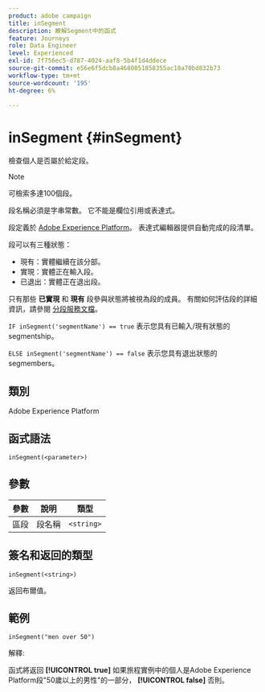 ```yaml
---
product: adobe campaign
title: inSegment
description: 瞭解Segment中的函式
feature: Journeys
role: Data Engineer
level: Experienced
exl-id: 7f756ec5-d787-4024-aaf8-5b4f1d4ddece
source-git-commit: e56e6f5dcb8a4680851858355ac18a70bd832b73
workflow-type: tm+mt
source-wordcount: '195'
ht-degree: 6%

---
```


# inSegment {#inSegment}

檢查個人是否屬於給定段。

>[!NOTE]
>
>可檢索多達100個段。

段名稱必須是字串常數。 它不能是欄位引用或表達式。

段定義於 [Adobe Experience Platform](https://platform.adobe.com/segment/overview)。 表達式編輯器提供自動完成的段清單。

段可以有三種狀態：

* 現有：實體繼續在該分部。
* 實現：實體正在輸入段。
* 已退出：實體正在退出段。

只有那些 **已實現** 和 **現有** 段參與狀態將被視為段的成員。 有關如何評估段的詳細資訊，請參閱 [分段服務文檔](https://experienceleague.adobe.com/docs/experience-platform/segmentation/tutorials/evaluate-a-segment.html?lang=en#interpret-segment-results)。

`IF inSegment('segmentName') == true` 表示您具有已輸入/現有狀態的segmentship。

`ELSE inSegment('segmentName') == false` 表示您具有退出狀態的segmembers。

## 類別

Adobe Experience Platform

## 函式語法

`inSegment(<parameter>)`

## 參數

| 參數 | 說明 | 類型 |
|--- |--- |--- |
| 區段 | 段名稱 | `<string>` |

## 簽名和返回的類型

`inSegment(<string>)`

返回布爾值。

## 範例

`inSegment("men over 50")`

解釋:

函式將返回 **[!UICONTROL true]** 如果旅程實例中的個人是Adobe Experience Platform段&quot;50歲以上的男性&quot;的一部分， **[!UICONTROL false]** 否則。

